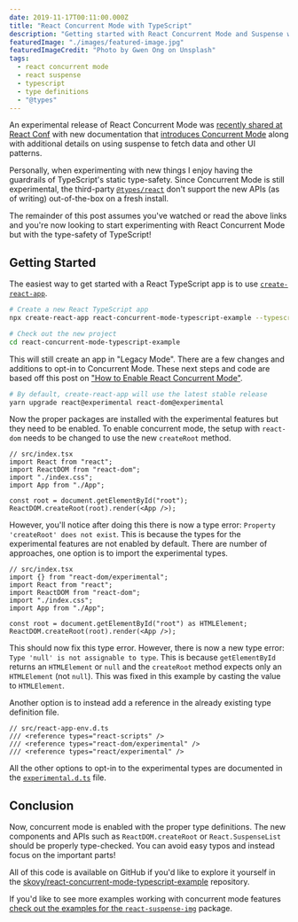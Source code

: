 ```yaml
---
date: 2019-11-17T00:11:00.000Z
title: "React Concurrent Mode with TypeScript"
description: "Getting started with React Concurrent Mode and Suspense with TypeScript."
featuredImage: "./images/featured-image.jpg"
featuredImageCredit: "Photo by Gwen Ong on Unsplash"
tags:
  - react concurrent mode
  - react suspense
  - typescript
  - type definitions
  - "@types"
---
```


An experimental release of React Concurrent Mode was
[recently shared at React Conf](https://youtu.be/uXEEL9mrkAQ) with new documentation
that [introduces Concurrent Mode](https://reactjs.org/docs/concurrent-mode-intro.html)
along with additional details on using suspense to fetch data and other UI patterns.

Personally, when experimenting with new things I enjoy having the guardrails of TypeScript's static type-safety. Since Concurrent Mode is still experimental,
the third-party [`@types/react`](https://www.npmjs.com/package/@types/react)
don't support the new APIs (as of writing) out-of-the-box on a fresh install.

The remainder of this post assumes you've watched or read the above links and
you're now looking to start experimenting with React Concurrent Mode but with
the type-safety of TypeScript!

## Getting Started

The easiest way to get started with a React TypeScript app is to use
[`create-react-app`](https://create-react-app.dev/docs/adding-typescript/).

```bash
# Create a new React TypeScript app
npx create-react-app react-concurrent-mode-typescript-example --typescript

# Check out the new project
cd react-concurrent-mode-typescript-example
```

This will still create an app in "Legacy Mode". There are a few changes and
additions to opt-in to Concurrent Mode. These next steps and code are based
off this post on
["How to Enable React Concurrent Mode"](https://kentcdodds.com/blog/how-to-enable-react-concurrent-mode).

```bash
# By default, create-react-app will use the latest stable release
yarn upgrade react@experimental react-dom@experimental
```

Now the proper packages are installed with the experimental features but they
need to be enabled. To enable concurrent mode, the setup with `react-dom` needs
to be changed to use the new `createRoot` method.

```tsx
// src/index.tsx
import React from "react";
import ReactDOM from "react-dom";
import "./index.css";
import App from "./App";

const root = document.getElementById("root");
ReactDOM.createRoot(root).render(<App />);
```

However, you'll notice after doing this there is now a type error:
`Property 'createRoot' does not exist`. This is because the types for the
experimental features are not enabled by default. There are number of approaches,
one option is to import the experimental types.

```tsx{2,8}
// src/index.tsx
import {} from "react-dom/experimental";
import React from "react";
import ReactDOM from "react-dom";
import "./index.css";
import App from "./App";

const root = document.getElementById("root") as HTMLElement;
ReactDOM.createRoot(root).render(<App />);
```

This should now fix this type error. However, there is now a new type error:
`Type 'null' is not assignable to type`. This is because `getElementById` returns
an `HTMLElement` or `null` and the `createRoot` method expects only an
`HTMLElement` (not `null`). This was fixed in this example by casting the value
to `HTMLElement`.

Another option is to instead add a reference in the already existing type
definition file.

```typescript{3-4}
// src/react-app-env.d.ts
/// <reference types="react-scripts" />
/// <reference types="react-dom/experimental" />
/// <reference types="react/experimental" />
```

All the other options to opt-in to the experimental types are documented in the
[`experimental.d.ts`](https://github.com/DefinitelyTyped/DefinitelyTyped/blob/cdf01cf33d2db0f25558413ce3ba98b472c4dd07/types/react/experimental.d.ts) file.

## Conclusion

Now, concurrent mode is enabled with the proper type definitions. The new
components and APIs such as `ReactDOM.createRoot` or `React.SuspenseList` should
be properly type-checked. You can avoid easy typos and instead focus on the
important parts!

All of this code is available on GitHub if you'd like to explore it yourself
in the [skovy/react-concurrent-mode-typescript-example](https://github.com/skovy/react-concurrent-mode-typescript-example)
repository.

If you'd like to see more examples working with concurrent mode features
[check out the examples for the `react-suspense-img`](https://react-suspense-img.netlify.com/) package.
